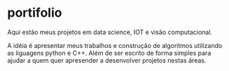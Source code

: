 # portifolio
Aqui estão meus projetos em data science, IOT e visão computacional.

A idéia é apresentar meus trabalhos e construção de algoritmos utilizando as liguagens python e C++. Além de ser escrito de forma simples para ajudar a quem quer apresender a desenvolver projetos nestas áreas.

